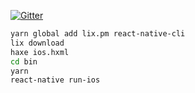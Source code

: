 [![Gitter](https://badges.gitter.im/Join%20Chat.svg)](https://gitter.im/MVCoconut/Lobby)

```bash
yarn global add lix.pm react-native-cli
lix download
haxe ios.hxml
cd bin
yarn
react-native run-ios
```
